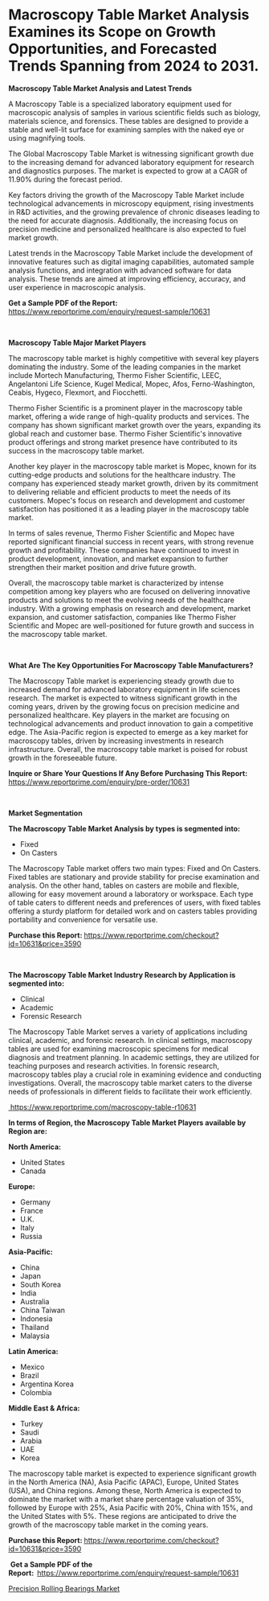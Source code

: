 <p><h1>Macroscopy Table Market Analysis Examines its Scope on Growth Opportunities, and Forecasted Trends Spanning from 2024 to 2031.</h1></p><p><strong>Macroscopy Table Market Analysis and Latest Trends</strong></p>
<p><p>A Macroscopy Table is a specialized laboratory equipment used for macroscopic analysis of samples in various scientific fields such as biology, materials science, and forensics. These tables are designed to provide a stable and well-lit surface for examining samples with the naked eye or using magnifying tools.</p><p>The Global Macroscopy Table Market is witnessing significant growth due to the increasing demand for advanced laboratory equipment for research and diagnostics purposes. The market is expected to grow at a CAGR of 11.90% during the forecast period.</p><p>Key factors driving the growth of the Macroscopy Table Market include technological advancements in microscopy equipment, rising investments in R&D activities, and the growing prevalence of chronic diseases leading to the need for accurate diagnosis. Additionally, the increasing focus on precision medicine and personalized healthcare is also expected to fuel market growth.</p><p>Latest trends in the Macroscopy Table Market include the development of innovative features such as digital imaging capabilities, automated sample analysis functions, and integration with advanced software for data analysis. These trends are aimed at improving efficiency, accuracy, and user experience in macroscopic analysis.</p></p>
<p><strong>Get a Sample PDF of the Report:&nbsp;</strong> <a href="https://www.reportprime.com/enquiry/request-sample/10631">https://www.reportprime.com/enquiry/request-sample/10631</a></p>
<p>&nbsp;</p>
<p><strong>Macroscopy Table Major Market Players</strong></p>
<p><p>The macroscopy table market is highly competitive with several key players dominating the industry. Some of the leading companies in the market include Mortech Manufacturing, Thermo Fisher Scientific, LEEC, Angelantoni Life Science, Kugel Medical, Mopec, Afos, Ferno-Washington, Ceabis, Hygeco, Flexmort, and Fiocchetti.</p><p>Thermo Fisher Scientific is a prominent player in the macroscopy table market, offering a wide range of high-quality products and services. The company has shown significant market growth over the years, expanding its global reach and customer base. Thermo Fisher Scientific's innovative product offerings and strong market presence have contributed to its success in the macroscopy table market.</p><p>Another key player in the macroscopy table market is Mopec, known for its cutting-edge products and solutions for the healthcare industry. The company has experienced steady market growth, driven by its commitment to delivering reliable and efficient products to meet the needs of its customers. Mopec's focus on research and development and customer satisfaction has positioned it as a leading player in the macroscopy table market.</p><p>In terms of sales revenue, Thermo Fisher Scientific and Mopec have reported significant financial success in recent years, with strong revenue growth and profitability. These companies have continued to invest in product development, innovation, and market expansion to further strengthen their market position and drive future growth.</p><p>Overall, the macroscopy table market is characterized by intense competition among key players who are focused on delivering innovative products and solutions to meet the evolving needs of the healthcare industry. With a growing emphasis on research and development, market expansion, and customer satisfaction, companies like Thermo Fisher Scientific and Mopec are well-positioned for future growth and success in the macroscopy table market.</p></p>
<p>&nbsp;</p>
<p><strong>What Are The Key Opportunities For Macroscopy Table Manufacturers?</strong></p>
<p><p>The Macroscopy Table market is experiencing steady growth due to increased demand for advanced laboratory equipment in life sciences research. The market is expected to witness significant growth in the coming years, driven by the growing focus on precision medicine and personalized healthcare. Key players in the market are focusing on technological advancements and product innovation to gain a competitive edge. The Asia-Pacific region is expected to emerge as a key market for macroscopy tables, driven by increasing investments in research infrastructure. Overall, the macroscopy table market is poised for robust growth in the foreseeable future.</p></p>
<p><strong>Inquire or Share Your Questions If Any Before Purchasing This Report:</strong> <a href="https://www.reportprime.com/enquiry/pre-order/10631">https://www.reportprime.com/enquiry/pre-order/10631</a></p>
<p>&nbsp;</p>
<p><strong>Market Segmentation</strong></p>
<p><strong>The Macroscopy Table Market Analysis by types is segmented into:</strong></p>
<p><ul><li>Fixed</li><li>On Casters</li></ul></p>
<p><p>The Macroscopy Table market offers two main types: Fixed and On Casters. Fixed tables are stationary and provide stability for precise examination and analysis. On the other hand, tables on casters are mobile and flexible, allowing for easy movement around a laboratory or workspace. Each type of table caters to different needs and preferences of users, with fixed tables offering a sturdy platform for detailed work and on casters tables providing portability and convenience for versatile use.</p></p>
<p><strong>Purchase this Report:&nbsp;</strong><a href="https://www.reportprime.com/checkout?id=10631&price=3590">https://www.reportprime.com/checkout?id=10631&price=3590</a></p>
<p>&nbsp;</p>
<p><strong>The Macroscopy Table Market Industry Research by Application is segmented into:</strong></p>
<p><ul><li>Clinical</li><li>Academic</li><li>Forensic Research</li></ul></p>
<p><p>The Macroscopy Table Market serves a variety of applications including clinical, academic, and forensic research. In clinical settings, macroscopy tables are used for examining macroscopic specimens for medical diagnosis and treatment planning. In academic settings, they are utilized for teaching purposes and research activities. In forensic research, macroscopy tables play a crucial role in examining evidence and conducting investigations. Overall, the macroscopy table market caters to the diverse needs of professionals in different fields to facilitate their work efficiently.</p></p>
<p><a href="https://www.reportprime.com/macroscopy-table-r10631">&nbsp;https://www.reportprime.com/macroscopy-table-r10631</a></p>
<p><strong>In terms of Region, the Macroscopy Table Market Players available by Region are:</strong></p>
<p>
    <p> <strong> North America: </strong>
        <ul>
            <li>United States</li>
            <li>Canada</li>
        </ul>
        </p> 
    <p> <strong> Europe: </strong>
        <ul>
            <li>Germany</li>
            <li>France</li>
            <li>U.K.</li>
            <li>Italy</li>
            <li>Russia</li>
        </ul>
        </p> 
    <p> <strong> Asia-Pacific: </strong>
        <ul>
            <li>China</li>
            <li>Japan</li>
            <li>South Korea</li>
            <li>India</li>
            <li>Australia</li>
            <li>China Taiwan</li>
            <li>Indonesia</li>
            <li>Thailand</li>
            <li>Malaysia</li>
        </ul>
        </p> 
    <p> <strong> Latin America: </strong>
        <ul>
            <li>Mexico</li>
            <li>Brazil</li>
            <li>Argentina Korea</li>
            <li>Colombia</li>
        </ul>
        </p> 
    <p> <strong> Middle East & Africa: </strong>
        <ul>
            <li>Turkey</li>
            <li>Saudi</li>
            <li>Arabia</li>
            <li>UAE</li>
            <li>Korea</li>
        </ul>
    </p>
    </p>
<p><p>The macroscopy table market is expected to experience significant growth in the North America (NA), Asia Pacific (APAC), Europe, United States (USA), and China regions. Among these, North America is expected to dominate the market with a market share percentage valuation of 35%, followed by Europe with 25%, Asia Pacific with 20%, China with 15%, and the United States with 5%. These regions are anticipated to drive the growth of the macroscopy table market in the coming years.</p></p>
<p><strong>Purchase this Report: </strong><a href="https://www.reportprime.com/checkout?id=10631&price=3590">https://www.reportprime.com/checkout?id=10631&price=3590</a></p>
<p>&nbsp;<strong>Get a Sample PDF of the Report:&nbsp;&nbsp;</strong><a href="https://www.reportprime.com/enquiry/request-sample/10631">https://www.reportprime.com/enquiry/request-sample/10631</a></p>
<p><strong></strong></p>
<p><p><a href="https://view.publitas.com/reportprime-1/precision-rolling-bearings-market-research-report-its-history-and-forecast-2024-to-2031/">Precision Rolling Bearings Market</a></p></p>